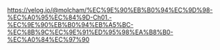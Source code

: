 https://velog.io/@molcham/%EC%9E%90%EB%B0%94%EC%9D%98-%EC%A0%95%EC%84%9D-Ch01.-%EC%9E%90%EB%B0%94%EB%A5%BC-%EC%8B%9C%EC%9E%91%ED%95%98%EA%B8%B0-%EC%A0%84%EC%97%90 
